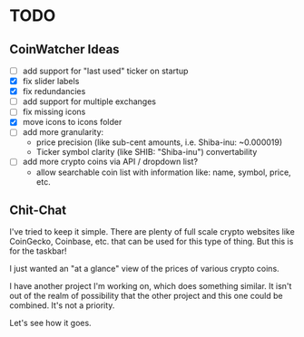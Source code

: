 # TODO

## CoinWatcher Ideas

- [ ] add support for "last used" ticker on startup
- [X] fix slider labels
- [X] fix redundancies
- [ ] add support for multiple exchanges
- [ ] fix missing icons
- [X] move icons to icons folder
- [ ] add more granularity:
    - price precision (like sub-cent amounts, i.e. Shiba-inu: ~0.000019)
    - Ticker symbol clarity (like SHIB: "Shiba-inu") convertability
- [ ] add more crypto coins via API / dropdown list?
    - allow searchable coin list with information like: name, symbol, price, etc.

## Chit-Chat
I've tried to keep it simple. There are plenty of full scale crypto websites like CoinGecko, Coinbase, etc. that can be used for this type of thing.  But this is for the taskbar!

I just wanted an "at a glance" view of the prices of various crypto coins.

I have another project I'm working on, which does something similar.
It isn't out of the realm of possibility that the other project and this one could be combined.  It's not a priority.

Let's see how it goes.